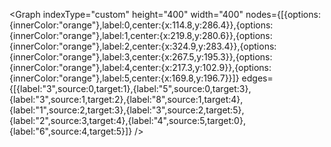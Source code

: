 <Graph indexType="custom" height="400" width="400" nodes={[{options:{innerColor:"orange"},label:0,center:{x:114.8,y:286.4}},{options:{innerColor:"orange"},label:1,center:{x:219.8,y:280.6}},{options:{innerColor:"orange"},label:2,center:{x:324.9,y:283.4}},{options:{innerColor:"orange"},label:3,center:{x:267.5,y:195.3}},{options:{innerColor:"orange"},label:4,center:{x:217.3,y:102.9}},{options:{innerColor:"orange"},label:5,center:{x:169.8,y:196.7}}]} edges={[{label:"3",source:0,target:1},{label:"5",source:0,target:3},{label:"3",source:1,target:2},{label:"8",source:1,target:4},{label:"1",source:2,target:3},{label:"3",source:2,target:5},{label:"2",source:3,target:4},{label:"4",source:5,target:0},{label:"6",source:4,target:5}]} />